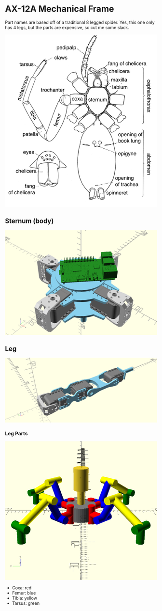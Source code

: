 # AX-12A Mechanical Frame

Part names are based off of a traditional 8 legged spider. Yes, this one only
has 4 legs, but the parts are expensive, so cut me some slack.

![](pics/spider-anatomy.png)

## Sternum (body)

![](pics/body.png)

## Leg

![](pics/leg.png)

### Leg Parts

![](pics/quad-4-links.png)

- Coxa: red
- Femur: blue
- Tibia: yellow
- Tarsus: green
